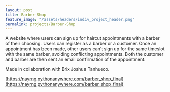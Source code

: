 ```yaml
---
layout: post
title: Barber-Shop
feature_image: "/assets/headers/indiv_project_header.png"
permalink: projects/Barber-Shop
---
```


A website where users can sign up for haircut appointments with a barber of their choosing. Users can register as a barber or a customer. Once an appointment has been made, other users can't sign up for the same timeslot with the same barber, avoiding conflicting appointments. Both the customer and barber are then sent an email confirmation of the appointment.

Made in collaboration with Brix Joshua Tanhueco.

[https://nayrng.pythonanywhere.com/barber_shop_final](https://nayrng.pythonanywhere.com/barber_shop_final)